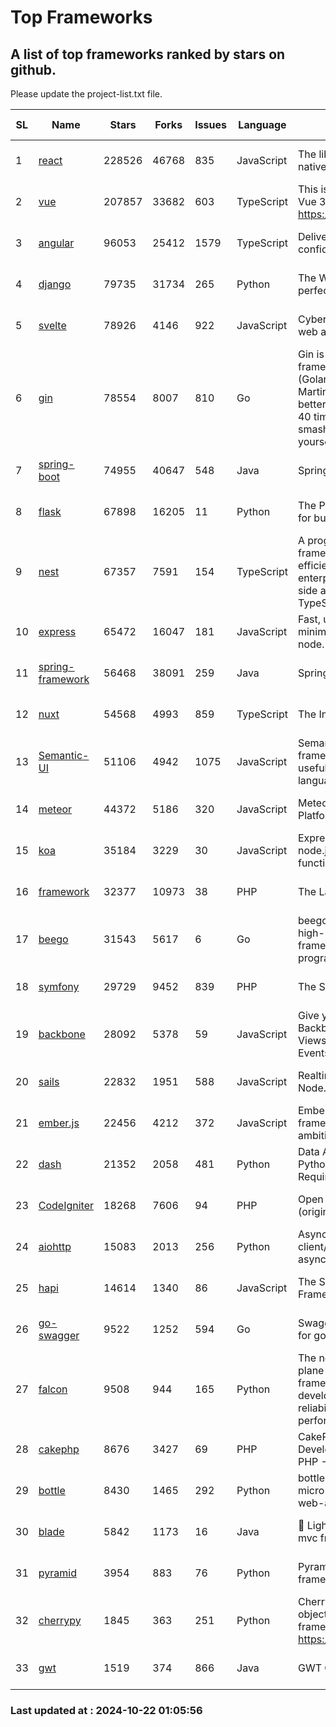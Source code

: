 # Top Frameworks
## A list of top frameworks ranked by stars on github.  
Please update the project-list.txt file.

| SL| Name  | Stars| Forks| Issues | Language | Description | Last Commit |
| --| ------| -----| ---- | ------ | -------- | ----------- | ----------- |
| 1 | [react](https://github.com/facebook/react) | 228526 | 46768 | 835 | JavaScript | The library for web and native user interfaces. | 2024-10-21 23:17:41 |
| 2 | [vue](https://github.com/vuejs/vue) | 207857 | 33682 | 603 | TypeScript | This is the repo for Vue 2. For Vue 3, go to https://github.com/vuejs/core | 2024-10-10 07:24:14 |
| 3 | [angular](https://github.com/angular/angular) | 96053 | 25412 | 1579 | TypeScript | Deliver web apps with confidence 🚀 | 2024-10-21 20:25:58 |
| 4 | [django](https://github.com/django/django) | 79735 | 31734 | 265 | Python | The Web framework for perfectionists with deadlines. | 2024-10-21 21:31:39 |
| 5 | [svelte](https://github.com/sveltejs/svelte) | 78926 | 4146 | 922 | JavaScript | Cybernetically enhanced web apps | 2024-10-21 21:36:08 |
| 6 | [gin](https://github.com/gin-gonic/gin) | 78554 | 8007 | 810 | Go | Gin is a HTTP web framework written in Go (Golang). It features a Martini-like API with much better performance -- up to 40 times faster. If you need smashing performance, get yourself some Gin. | 2024-09-21 15:24:18 |
| 7 | [spring-boot](https://github.com/spring-projects/spring-boot) | 74955 | 40647 | 548 | Java | Spring Boot | 2024-10-21 16:30:06 |
| 8 | [flask](https://github.com/pallets/flask) | 67898 | 16205 | 11 | Python | The Python micro framework for building web applications. | 2024-10-18 20:04:35 |
| 9 | [nest](https://github.com/nestjs/nest) | 67357 | 7591 | 154 | TypeScript | A progressive Node.js framework for building efficient, scalable, and enterprise-grade server-side applications with TypeScript/JavaScript 🚀 | 2024-10-21 07:41:11 |
| 10 | [express](https://github.com/expressjs/express) | 65472 | 16047 | 181 | JavaScript | Fast, unopinionated, minimalist web framework for node. | 2024-10-20 18:10:23 |
| 11 | [spring-framework](https://github.com/spring-projects/spring-framework) | 56468 | 38091 | 259 | Java | Spring Framework | 2024-10-21 16:34:49 |
| 12 | [nuxt](https://github.com/nuxt/nuxt) | 54568 | 4993 | 859 | TypeScript | The Intuitive Vue Framework. | 2024-10-21 09:35:36 |
| 13 | [Semantic-UI](https://github.com/Semantic-Org/Semantic-UI) | 51106 | 4942 | 1075 | JavaScript | Semantic is a UI component framework based around useful principles from natural language. | 2023-01-11 17:05:32 |
| 14 | [meteor](https://github.com/meteor/meteor) | 44372 | 5186 | 320 | JavaScript | Meteor, the JavaScript App Platform | 2024-10-17 11:53:00 |
| 15 | [koa](https://github.com/koajs/koa) | 35184 | 3229 | 30 | JavaScript | Expressive middleware for node.js using ES2017 async functions | 2024-10-20 23:41:19 |
| 16 | [framework](https://github.com/laravel/framework) | 32377 | 10973 | 38 | PHP | The Laravel Framework. | 2024-10-21 14:22:41 |
| 17 | [beego](https://github.com/beego/beego) | 31543 | 5617 | 6 | Go | beego is an open-source, high-performance web framework for the Go programming language. | 2024-10-06 06:45:59 |
| 18 | [symfony](https://github.com/symfony/symfony) | 29729 | 9452 | 839 | PHP | The Symfony PHP framework | 2024-10-21 09:56:21 |
| 19 | [backbone](https://github.com/jashkenas/backbone) | 28092 | 5378 | 59 | JavaScript | Give your JS App some Backbone with Models, Views, Collections, and Events | 2024-09-02 12:55:04 |
| 20 | [sails](https://github.com/balderdashy/sails) | 22832 | 1951 | 588 | JavaScript | Realtime MVC Framework for Node.js | 2024-09-17 15:56:43 |
| 21 | [ember.js](https://github.com/emberjs/ember.js) | 22456 | 4212 | 372 | JavaScript | Ember.js - A JavaScript framework for creating ambitious web applications | 2024-10-21 19:52:05 |
| 22 | [dash](https://github.com/plotly/dash) | 21352 | 2058 | 481 | Python | Data Apps & Dashboards for Python. No JavaScript Required. | 2024-10-18 13:30:15 |
| 23 | [CodeIgniter](https://github.com/bcit-ci/CodeIgniter) | 18268 | 7606 | 94 | PHP | Open Source PHP Framework (originally from EllisLab) | 2024-03-20 03:51:42 |
| 24 | [aiohttp](https://github.com/aio-libs/aiohttp) | 15083 | 2013 | 256 | Python | Asynchronous HTTP client/server framework for asyncio and Python | 2024-10-21 12:09:57 |
| 25 | [hapi](https://github.com/hapijs/hapi) | 14614 | 1340 | 86 | JavaScript | The Simple, Secure Framework Developers Trust | 2024-07-04 00:48:01 |
| 26 | [go-swagger](https://github.com/go-swagger/go-swagger) | 9522 | 1252 | 594 | Go | Swagger 2.0 implementation for go | 2024-09-27 16:28:57 |
| 27 | [falcon](https://github.com/falconry/falcon) | 9508 | 944 | 165 | Python | The no-magic web data plane API and microservices framework for Python developers, with a focus on reliability, correctness, and performance at scale. | 2024-10-19 17:21:24 |
| 28 | [cakephp](https://github.com/cakephp/cakephp) | 8676 | 3427 | 69 | PHP | CakePHP: The Rapid Development Framework for PHP - Official Repository | 2024-10-21 16:57:47 |
| 29 | [bottle](https://github.com/bottlepy/bottle) | 8430 | 1465 | 292 | Python | bottle.py is a fast and simple micro-framework for python web-applications. | 2024-10-15 07:41:15 |
| 30 | [blade](https://github.com/lets-blade/blade) | 5842 | 1173 | 16 | Java | :rocket: Lightning fast and elegant mvc framework for Java8 | 2024-06-17 01:05:35 |
| 31 | [pyramid](https://github.com/Pylons/pyramid) | 3954 | 883 | 76 | Python | Pyramid - A Python web framework | 2024-06-10 16:09:42 |
| 32 | [cherrypy](https://github.com/cherrypy/cherrypy) | 1845 | 363 | 251 | Python | CherryPy is a pythonic, object-oriented HTTP framework.      https://cherrypy.dev | 2024-08-31 10:29:14 |
| 33 | [gwt](https://github.com/gwtproject/gwt) | 1519 | 374 | 866 | Java | GWT Open Source Project | 2024-10-20 21:39:22 |

### Last updated at : 2024-10-22 01:05:56
